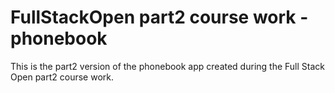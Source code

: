 # FullStackOpen part2 course work - phonebook

This is the part2 version of the phonebook app created during the Full Stack Open part2 course work.
